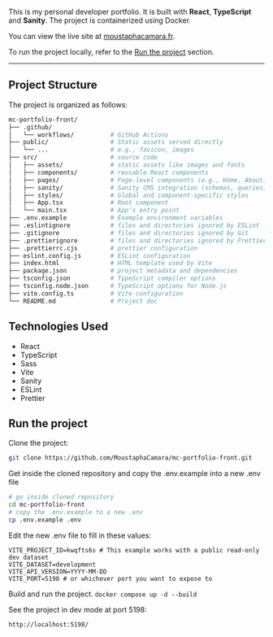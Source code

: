This is my personal developer portfolio.
It is built with **React**, **TypeScript** and **Sanity**. The project is containerized using Docker.

You can view the live site at [moustaphacamara.fr](https://moustaphacamara.fr).

To run the project locally, refer to the [Run the project](#run-the-project) section.

---

## Project Structure

The project is organized as follows:

```graphql
mc-portfolio-front/
├── .github/
│   └── workflows/          # GitHub Actions
├── public/                 # Static assets served directly
│   └── ...                 # e.g., favicon, images
├── src/                    # source code
│   ├── assets/             # static assets like images and fonts
│   ├── components/         # reusable React components
│   ├── pages/              # Page-level components (e.g., Home, About)
│   ├── sanity/             # Sanity CMS integration (schemas, queries)
│   ├── styles/             # Global and component-specific styles
│   ├── App.tsx             # Root component
│   └── main.tsx            # App's entry point
├── .env.example            # Example environment variables
├── .eslintignore           # files and directories ignored by ESLint
├── .gitignore              # files and directories ignored by Git
├── .prettierignore         # files and directories ignored by Prettier
├── .prettierrc.cjs         # prettier configuration
├── eslint.config.js        # ESLint configuration
├── index.html              # HTML template used by Vite
├── package.json            # project metadata and dependencies
├── tsconfig.json           # TypeScript compiler options
├── tsconfig.node.json      # TypeScript options for Node.js
├── vite.config.ts          # Vite configuration
└── README.md               # Project doc
```

## Technologies Used

- React
- TypeScript
- Sass
- Vite
- Sanity
- ESLint
- Prettier

## Run the project

Clone the project:

```bash
git clone https://github.com/MoustaphaCamara/mc-portfolio-front.git
```

Get inside the cloned repository and copy the .env.example into a new .env file

```bash
# go inside cloned repository
cd mc-portfolio-front
# copy the .env.example to a new .env
cp .env.example .env
```


Edit the new .env file to fill in these values:

```env
VITE_PROJECT_ID=kwqfts6s # This example works with a public read-only dev dataset
VITE_DATASET=development
VITE_API_VERSION=YYYY-MM-DD
VITE_PORT=5198 # or whichever port you want to expose to
```

Build and run the project.
`docker compose up -d --build`

See the project in dev mode at port 5198:

`http://localhost:5198/`
